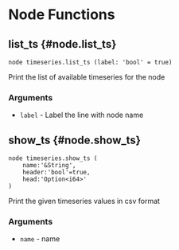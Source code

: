 # Node Functions
## list_ts {#node.list_ts}
```sig
node timeseries.list_ts (label: 'bool' = true)
```

Print the list of available timeseries for the node
### Arguments
- `label` - Label the line with node name
## show_ts {#node.show_ts}
```sig
node timeseries.show_ts (
    name:'&String',
    header:'bool'=true,
    head:'Option<i64>'
)
```

Print the given timeseries values in csv format
### Arguments
- `name` - name
